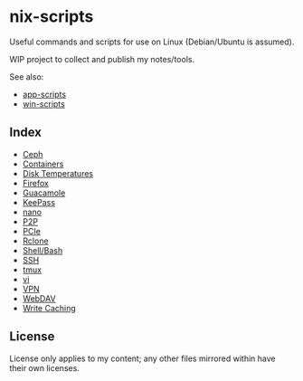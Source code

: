 # nix-scripts

Useful commands and scripts for use on Linux (Debian/Ubuntu is assumed).

WIP project to collect and publish my notes/tools.

See also:
* [app-scripts](https://github.com/xenago/app-scripts)
* [win-scripts](https://github.com/xenago/win-scripts)

## Index

* [Ceph](ceph)
* [Containers](containers)
* [Disk Temperatures](disk-temp)
* [Firefox](firefox)
* [Guacamole](guacamole)
* [KeePass](keepass)
* [nano](nano)
* [P2P](p2p)
* [PCIe](pci)
* [Rclone](rclone)
* [Shell/Bash](shell)
* [SSH](ssh)
* [tmux](tmux)
* [vi](vi)
* [VPN](vpn)
* [WebDAV](webdav)
* [Write Caching](write-cache)

## License

License only applies to my content; any other files mirrored within have their own licenses.
